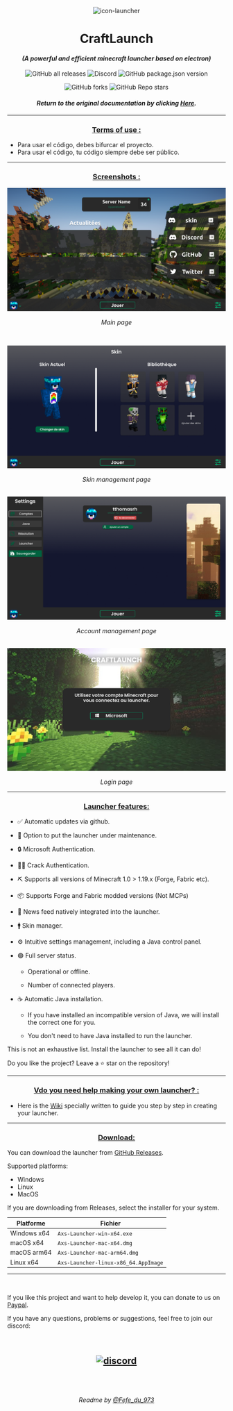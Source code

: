 <p align="center"><img src="images/icon.png" alt="icon-launcher"></p>

<h1 align="center">CraftLaunch</h1>

#### [<p align="center">]() *(A powerful and efficient minecraft launcher based on electron)*
[<p align="center">]()
![GitHub all releases](https://img.shields.io/github/downloads/luuxis/Axs-Launcher/total?style=for-the-badge)
![Discord](https://img.shields.io/discord/819729377650278420?style=for-the-badge)
![GitHub package.json version](https://img.shields.io/github/package-json/v/luuxis/Axs-Launcher?style=for-the-badge)
[<p align="center">]()
![GitHub forks](https://img.shields.io/github/forks/luuxis/Axs-Launcher?style=for-the-badge)
![GitHub Repo stars](https://img.shields.io/github/stars/luuxis/Axs-Launcher?style=for-the-badge)

#### *<p align="center">Return to the original documentation by clicking [Here](README.md).</p>*

---
### **<ins><p align="center">Terms of use :</p>**
- Para usar el código, debes bifurcar el proyecto.
- Para usar el código, tu código siempre debe ser público.

---

### **<ins><p align="center">Screenshots :</p>**

<img src="images/3.png" alt="screenshot3"><p align="center"> *Main page*

&nbsp;

<img src="images/4.png" alt="screenshot4"><p align="center"> *Skin management page*

&nbsp;
<img src="images/5.png" alt="screenshot5"><p align="center"> *Account management page*

&nbsp;
<img src="images/1.png" alt="screenshot8"><p align="center"> *Login page*

---

### **<ins><p align="center">Launcher features:</p>**

- ✅ Automatic updates via github.

- 🔴 Option to put the launcher under maintenance.

- 🔒 Microsoft Authentication.

- 🏴‍☠️ Crack Authentication.

- ⛏️ Supports all versions of Minecraft 1.0 > 1.19.x (Forge, Fabric etc).

- 📦 Supports Forge and Fabric modded versions (Not MCPs)
 
- 📰 News feed natively integrated into the launcher.

- 🚹 Skin manager.

- ⚙️ Intuitive settings management, including a Java control panel.

- 🟢 Full server status.

     - Operational or offline.
    
     - Number of connected players.

- ☕ Automatic Java installation.

     - If you have installed an incompatible version of Java, we will install the correct one for you.
    
     - You don't need to have Java installed to run the launcher.

This is not an exhaustive list. Install the launcher to see all it can do!

Do you like the project? Leave a ⭐ star on the repository!

---

### **<ins><p align="center">Vdo you need help making your own launcher? :</p>**

- Here is the [Wiki](./wiki_EN-US.md) specially written to guide you step by step in creating your launcher.

---
### **<ins><p align="center">Download:</p>**

You can download the launcher from [GitHub Releases](https://github.com/luuxis/Axs-Launcher/releases).

Supported platforms:

- Windows 
- Linux
- MacOS

If you are downloading from Releases, select the installer for your system.

 Platforme | Fichier |
| -------- | ---- |
| Windows x64 | `Axs-Launcher-win-x64.exe ` |
| macOS x64 | `Axs-Launcher-mac-x64.dmg` |
| macOS arm64 | `Axs-Launcher-mac-arm64.dmg` |
| Linux x64 | `Axs-Launcher-linux-x86_64.AppImage` |

---

<br>

If you like this project and want to help develop it, you can donate to us on [Paypal](https://www.paypal.me/luuxiss).

If you have any questions, problems or suggestions, feel free to join our discord:

<br>

[<p align="center"><img src="https://discordapp.com/api/guilds/819729377650278420/embed.png?style=banner2" alt="discord">](https://discord.gg/e9q7Yr2cuQ) 
---

<br>
<br>

[<p align="center">]() *Readme by [@Fefe_du_973](https://github.com/Fefedu973)*  </p>